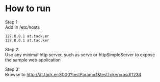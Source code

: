# How to run
Step 1:  
Add in /etc/hosts
```
127.0.0.1 at.tack.er
127.0.0.1 at.tac.ker
```

Step 2:  
Use any minimal http server, such as serve or httpSimpleServer to expose the sample web application

Step 3:  
Browse to http://at.tack.er:8000?testParam=1&testToken=asdf1234

